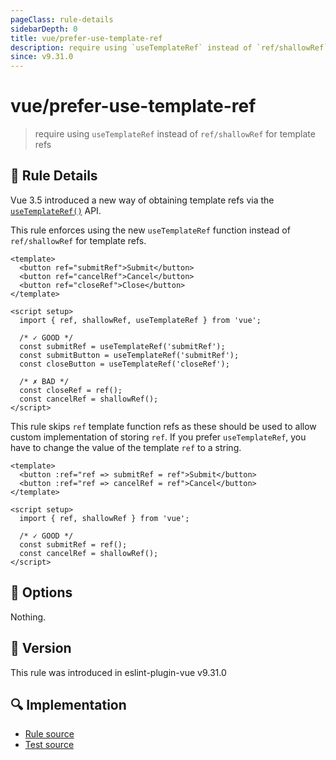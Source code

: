 ```yaml
---
pageClass: rule-details
sidebarDepth: 0
title: vue/prefer-use-template-ref
description: require using `useTemplateRef` instead of `ref/shallowRef` for template refs
since: v9.31.0
---
```


# vue/prefer-use-template-ref

> require using `useTemplateRef` instead of `ref/shallowRef` for template refs

## :book: Rule Details

Vue 3.5 introduced a new way of obtaining template refs via
the [`useTemplateRef()`](https://vuejs.org/guide/essentials/template-refs.html#accessing-the-refs) API.

This rule enforces using the new `useTemplateRef` function instead of `ref/shallowRef` for template refs.

<eslint-code-block :rules="{'vue/prefer-use-template-ref': ['error']}">

```vue
<template>
  <button ref="submitRef">Submit</button>
  <button ref="cancelRef">Cancel</button>
  <button ref="closeRef">Close</button>
</template>

<script setup>
  import { ref, shallowRef, useTemplateRef } from 'vue';

  /* ✓ GOOD */
  const submitRef = useTemplateRef('submitRef');
  const submitButton = useTemplateRef('submitRef');
  const closeButton = useTemplateRef('closeRef');

  /* ✗ BAD */
  const closeRef = ref();
  const cancelRef = shallowRef();
</script>
```

</eslint-code-block>

This rule skips `ref` template function refs as these should be used to allow custom implementation of storing `ref`. If you prefer
`useTemplateRef`, you have to change the value of the template `ref` to a string.

<eslint-code-block :rules="{'vue/prefer-use-template-ref': ['error']}">

```vue
<template>
  <button :ref="ref => submitRef = ref">Submit</button>
  <button :ref="ref => cancelRef = ref">Cancel</button>
</template>

<script setup>
  import { ref, shallowRef } from 'vue';
  
  /* ✓ GOOD */
  const submitRef = ref();
  const cancelRef = shallowRef();
</script>
```

</eslint-code-block>

## :wrench: Options

Nothing.

## :rocket: Version

This rule was introduced in eslint-plugin-vue v9.31.0

## :mag: Implementation

- [Rule source](https://github.com/vuejs/eslint-plugin-vue/blob/master/lib/rules/prefer-use-template-ref.js)
- [Test source](https://github.com/vuejs/eslint-plugin-vue/blob/master/tests/lib/rules/prefer-use-template-ref.js)
